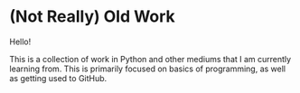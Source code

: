 # (Not Really) Old Work
Hello!

This is a collection of work in Python and other mediums that I am currently learning from. This is primarily focused on basics of programming, as well as getting used to GitHub.
